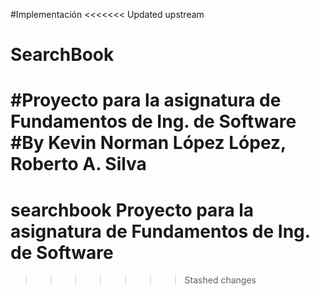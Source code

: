 #Implementación
<<<<<<< Updated upstream
# SearchBook 
#Proyecto para la asignatura de Fundamentos de Ing. de Software
#By Kevin Norman López López, Roberto A. Silva
=======
# searchbook Proyecto para la asignatura de Fundamentos de Ing. de Software


>>>>>>> Stashed changes
